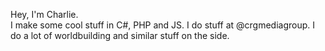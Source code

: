 Hey, I'm Charlie.<br>
I make some cool stuff in C#, PHP and JS. I do stuff at @crgmediagroup. I do a lot of worldbuilding and similar stuff on the side.
